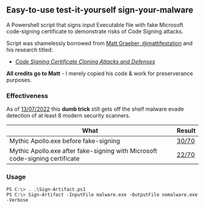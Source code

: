 ## Easy-to-use test-it-yourself sign-your-malware 

A Powershell script that signs input Executable file with fake Microsoft code-signing certificate to demonstrate risks of Code Signing attacks.

Script was shamelessly borrowed from [Matt Graeber, @mattifestation](https://twitter.com/mattifestation) and his research titled:
- [_Code Signing Certificate Cloning Attacks and Defenses_](https://posts.specterops.io/code-signing-certificate-cloning-attacks-and-defenses-6f98657fc6ec) 

**All credits go to Matt** - I merely copied his code & work for preserverance purposes.


### Effectiveness

As of [13/07/2022](https://twitter.com/mariuszbit/status/1547320418821980160) this **dumb trick** still gets off the shelf malware evade detection of at least 8 modern security scanners.

| What                                                                         | Result    |
|------------------------------------------------------------------------------|-----------|
| Mythic Apollo.exe before fake-signing                                        | [30/70](https://www.virustotal.com/gui/file/1413de7cee2c7c161f814fe93256968450b4e99ae65f0b5e7c2e76128526cc73?nocache=1) |
| Mythic Apollo.exe after fake-signing with Microsoft code-signing certificate | [22/70](https://www.virustotal.com/gui/file/34543de8a6b24c98ea526d8f2ae5f1dbe99d64386d8a8f46ddbcdcebaac3df65?nocache=1) |

### Usage

```
PS C:\> . .\Sign-Artifact.ps1
PS C:\> Sign-Artifact -InputFile malware.exe -OutputFile nomalware.exe -Verbose
```
